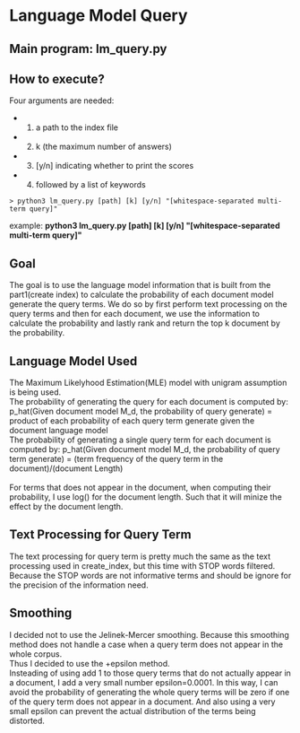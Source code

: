 # Language Model Query
## Main program: lm_query.py
## How to execute?
Four arguments are needed:
- 1. a path to the index file
- 2. k (the maximum number of answers)
- 3. [y/n] indicating whether to print the scores
- 4. followed by a list of keywords
```
> python3 lm_query.py [path] [k] [y/n] "[whitespace-separated multi-term query]"
```
example: **python3 lm_query.py [path] [k] [y/n] "[whitespace-separated multi-term query]"**

## Goal
The goal is to use the language model information that is built from the part1(create index) to calculate the probability of each document model generate the query terms. We do so by first perform text processing on the query terms and then for each document, we use the information to calculate the probability and lastly rank and return the top k document by the probability.

## Language Model Used
The Maximum Likelyhood Estimation(MLE) model with unigram assumption is being used. 
</br>The probability of generating the query for each document is computed by:
</br>p_hat(Given document model M_d, the probability of query generate) = product of each probability of each query term generate given the document language model 
</br>The probability of generating a single query term for each document is computed by:
p_hat(Given document model M_d, the probability of query term generate) = (term frequency of the query term in the document)/(document Length)
</br>
</br>For terms that does not appear in the document, when computing their probability, I use log() for the document length. Such that it will minize the effect by the document length.

## Text Processing for Query Term
The text processing for query term is pretty much the same as the text processing used in create_index, but this time with STOP words filtered. Because the STOP words are not informative terms and should be ignore for the precision of the information need.

## Smoothing
I decided not to use the  Jelinek-Mercer smoothing. Because this smoothing method does not handle a case when a query term does not appear in the whole corpus.
</br>Thus I decided to use the +epsilon method.</br>
Insteading of using add 1 to those query terms that do not actually appear in a document, I add a very small number epsilon=0.0001. In this way, I can avoid the probability of generating the whole query terms will be zero if one of the query term does not appear in a document. And also using a very small epsilon can prevent the actual distribution of the terms being distorted.
